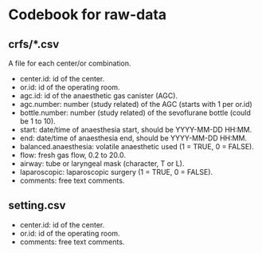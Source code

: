 # Codebook for raw-data

## crfs/*.csv

A file for each center/or combination.

- center.id: id of the center.
- or.id: id of the operating room.
- agc.id: id of the anaesthetic gas canister (AGC).
- agc.number: number (study related) of the AGC (starts with 1 per or.id)
- bottle.number: number (study related) of the sevoflurane bottle (could be 1 to 10).
- start: date/time of anaesthesia start, should be YYYY-MM-DD HH:MM.
- end: date/time of anaesthesia end, should be YYYY-MM-DD HH:MM.
- balanced.anaesthesia: volatile anaesthetic used (1 = TRUE, 0 = FALSE).
- flow: fresh gas flow, 0.2 to 20.0.
- airway: tube or laryngeal mask (character, T or L).
- laparoscopic: laparoscopic surgery (1 = TRUE, 0 = FALSE).
- comments: free text comments.

## setting.csv

- center.id: id of the center.
- or.id: id of the operating room.
- comments: free text comments.

